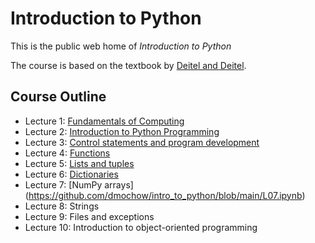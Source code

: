 # Introduction to Python
This is the public web home of _Introduction to Python_

The course is based on the textbook by [Deitel and Deitel](https://deitel.com/intro-to-python-for-computer-science-and-data-science/). 

## Course Outline
* Lecture 1: [Fundamentals of Computing](https://github.com/dmochow/intro_to_python/blob/main/L01.ipynb)
* Lecture 2: [Introduction to Python Programming](https://github.com/dmochow/intro_to_python/blob/main/L02.ipynb)
* Lecture 3: [Control statements and program development](https://github.com/dmochow/intro_to_python/blob/main/L03.ipynb)
* Lecture 4: [Functions](https://github.com/dmochow/intro_to_python/blob/main/L04.ipynb)
* Lecture 5: [Lists and tuples](https://github.com/dmochow/intro_to_python/blob/main/L05.ipynb)
* Lecture 6: [Dictionaries](https://github.com/dmochow/intro_to_python/blob/main/L06.ipynb)
* Lecture 7: [NumPy arrays] (https://github.com/dmochow/intro_to_python/blob/main/L07.ipynb)
* Lecture 8: Strings
* Lecture 9: Files and exceptions
* Lecture 10: Introduction to object-oriented programming
